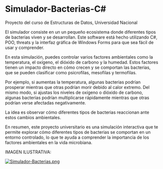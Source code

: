 # Simulador-Bacterias-C#
Proyecto del curso de Estructuras de Datos, Universidad Nacional

El simulador consiste en un un pequeño ecosistema donde diferentes tipos de bacterias viven y se desarrollan. Este software está hecho utilizando C#, POO, threats y la interfaz gráfica de Windows Forms para que sea fácil de usar y comprender.

En esta simulación, puedes controlar varios factores ambientales como la temperatura, el oxígeno, el dióxido de carbono y la humedad. Estos factores tienen un impacto directo en cómo crecen y se comportan las bacterias, que se pueden clasificar como psicrofilas, mesofilas y termofilas.

Por ejemplo, si aumentas la temperatura, algunas bacterias podrían prosperar mientras que otras podrían morir debido al calor extremo. Del mismo modo, si ajustas los niveles de oxígeno o dióxido de carbono, algunas bacterias podrían multiplicarse rápidamente mientras que otras podrían verse afectadas negativamente.

La idea es observar cómo diferentes tipos de bacterias reaccionan ante estos cambios ambientales.

En resumen, este proyecto universitario es una simulación interactiva que te permite explorar cómo diferentes tipos de bacterias se comportan en un entorno controlado, lo que te ayuda a comprender la importancia de los factores ambientales en la vida microbiana.

IMAGEN ILUSTRATIVA:

[![Simulador-Bacterias.png](https://i.postimg.cc/tgm91Wpy/Simulador-Bacterias.png)](https://postimg.cc/JyJfvysd)
